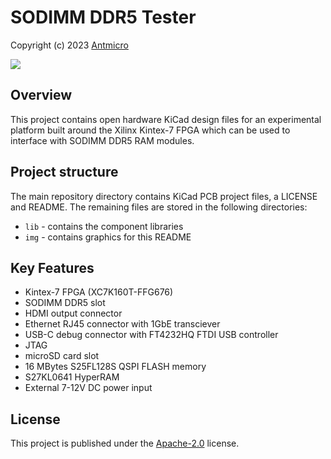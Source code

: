# SODIMM DDR5 Tester

Copyright (c) 2023 [Antmicro](https://antmicro.com)

![](img/sodimm-ddr5-tester-vis.png)

## Overview

This project contains open hardware KiCad design files for an experimental platform built around the Xilinx Kintex-7 FPGA which can be used to interface with SODIMM DDR5 RAM modules.

## Project structure

The main repository directory contains KiCad PCB project files, a LICENSE and README.
The remaining files are stored in the following directories:

* `lib` - contains the component libraries
* `img` - contains graphics for this README

## Key Features

* Kintex-7 FPGA (XC7K160T-FFG676)
* SODIMM DDR5 slot
* HDMI output connector
* Ethernet RJ45 connector with 1GbE transciever
* USB-C debug connector with FT4232HQ FTDI USB controller
* JTAG
* microSD card slot
* 16 MBytes S25FL128S QSPI FLASH memory
* S27KL0641 HyperRAM
* External 7-12V DC power input

## License

This project is published under the [Apache-2.0](LICENSE) license.
